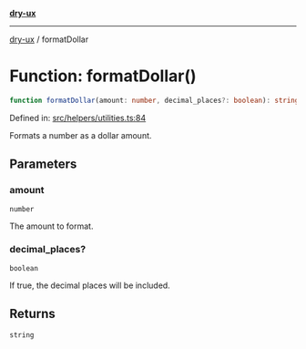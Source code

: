 [**dry-ux**](../README.md)

***

[dry-ux](../README.md) / formatDollar

# Function: formatDollar()

```ts
function formatDollar(amount: number, decimal_places?: boolean): string
```

Defined in: [src/helpers/utilities.ts:84](https://github.com/navedr/dry-ux/blob/e875b26275714d870ae7637bd802b35e75633e0b/src/helpers/utilities.ts#L84)

Formats a number as a dollar amount.

## Parameters

### amount

`number`

The amount to format.

### decimal\_places?

`boolean`

If true, the decimal places will be included.

## Returns

`string`
